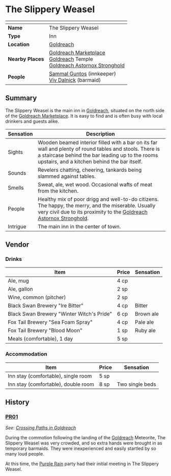 # The Slippery Weasel

| []() | |
| --- | --- |
| **Name** | The Slippery Weasel |
| **Type** | Inn |
| **Location** | [Goldreach](../README.md) |
| **Nearby Places** | [Goldreach Marketplace](goldreach-marketplace.md)<br />[Goldreach](../README.md) Temple<br />[Goldreach Astornox Stronghold](goldreach-astornox-stronghold.md) |
| **People** | [Sammal Guntos](../../../../../people/sammal-guntos.md) (innkeeper)<br />[Viv Dalnick](../../../../../people/viv-dalnick.md) (barmaid) |

## Summary

The Slippery Weasel is the main inn in [Goldreach](../README.md), situated on the north side of the [Goldreach Marketplace](goldreach-marketplace.md). It is easy to find and is often busy with local drinkers and guests alike.

| Sensation | Description |
| ---- | --- |
| Sights | Wooden beamed interior filled with a bar on its far wall and plenty of round tables and stools. There is a staircase behind the bar leading up to the rooms upstairs, and a kitchen behind the bar itself. |
| Sounds | Revelers chatting, cheering, tankards being slammed against tables. |
| Smells | Sweat, ale, wet wood. Occasional wafts of meat from the kitchen. |
| People | Healthy mix of poor drigg and well-to-do citizens. The happy, the merry, and the miserable. Usually very civil due to its proximity to the [Goldreach Astornox Stronghold](goldreach-astornox-stronghold.md).|
| Intrigue | The main inn in the center of town. |

## Vendor

### Drinks

| Item | Price | Sensation |
| --- | --- | --- |
| Ale, mug | 4 cp |
| Ale, gallon | 2 sp |
| Wine, common (pitcher) | 2 sp |
| Black Swan Brewery "Ire Bitter" | 4 cp | Bitter |
| Black Swan Brewery "Winter Witch's Pride" | 6 cp | Brown ale |
| Fox Tail Brewery "Sea Foam Spray" | 4 cp | Pale ale |
| Fox Tail Brewery "Blood Moon" | 1 sp | Ruby ale |
| Meals (comfortable), 1 day | 5 sp |

### Accommodation

| Item | Price | Sensation |
| --- | --- | --- |
| Inn stay (comfortable), single room | 5 sp |
| Inn stay (comfortable), double room | 8 sp | Two single beds |

## History

### [PR01](../../../../../../campaigns/purple-rain/sessions.md/PR01.md)

*See: [Crossing Paths in Goldreach](../../../../../../campaigns/purple-rain/storylines.md/crossing-paths-in-goldreach.md)*

During the commotion following the landing of the [Goldreach](../README.md) Meteorite, The Slippery Weasel was very crowded, and so extra hands were brought in as temporary barmaids. They were inexperienced and easily startled by so many loud people.

At this time, the [Purple Rain](../../../../../../campaigns/purple-rain/purple-rain.md) party had their initial meeting in The Slippery Weasel.
